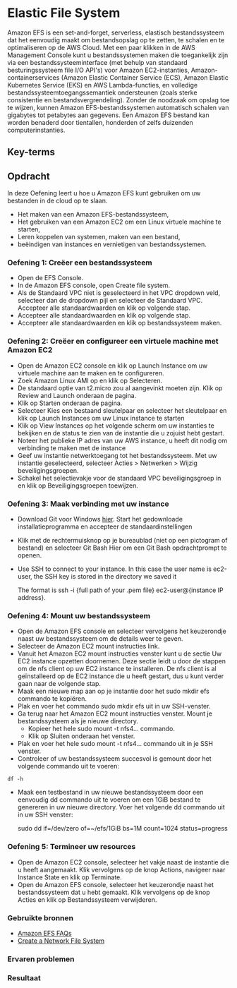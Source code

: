 # Elastic File System
Amazon EFS is een set-and-forget, serverless, elastisch bestandssysteem dat het eenvoudig maakt om bestandsopslag op te zetten, te schalen en te optimaliseren op de AWS Cloud. Met een paar klikken in de AWS Management Console kunt u bestandssystemen maken die toegankelijk zijn via een bestandssysteeminterface (met behulp van standaard besturingssysteem file I/O API's) voor Amazon EC2-instanties, Amazon-containerservices (Amazon Elastic Container Service (ECS), Amazon Elastic Kubernetes Service (EKS) en AWS Lambda-functies, en volledige bestandssysteemtoegangssemantiek ondersteunen (zoals sterke consistentie en bestandsvergrendeling).
Zonder de noodzaak om opslag toe te wijzen, kunnen Amazon EFS-bestandssystemen automatisch schalen van gigabytes tot petabytes aan gegevens. Een Amazon EFS bestand kan worden benaderd door tientallen, honderden of zelfs duizenden computerinstanties.
## Key-terms

## Opdracht

In deze Oefening leert u hoe u Amazon EFS kunt gebruiken om uw bestanden in de cloud op te slaan.
- Het maken van een Amazon EFS-bestandssysteem, 
- Het gebruiken van een Amazon EC2 om een Linux virtuele machine te starten, 
- Leren koppelen van systemen, maken van een bestand, 
- beëindigen van instances en vernietigen van bestandssystemen.

### Oefening 1: Creëer een bestandssysteem

- Open de EFS Console.
- In de Amazon EFS console, open Create file system.
- Als de Standaard VPC niet is geselecteerd in het VPC dropdown veld, selecteer dan de dropdown pijl en selecteer de Standaard VPC. Accepteer alle standaardwaarden en klik op volgende stap.
- Accepteer alle standaardwaarden en klik op volgende stap.
- Accepteer alle standaardwaarden en klik op bestandssysteem maken.

### Oefening 2: Creëer en configureer een virtuele machine met Amazon EC2

- Open de Amazon EC2 console en klik op Launch Instance om uw virtuele machine aan te maken en te configureren.
- Zoek Amazon Linux AMI op en klik op Selecteren.
- De standaard optie van t2.micro zou al aangevinkt moeten zijn. Klik op Review and Launch onderaan de pagina.
- Klik op Starten onderaan de pagina.
- Selecteer Kies een bestaand sleutelpaar en selecteer het sleutelpaar en klik op Launch Instances om uw Linux instance te starten
- Klik op View Instances op het volgende scherm om uw instanties te bekijken en de status te zien van de instantie die u zojuist hebt gestart.
- Noteer het publieke IP adres van uw AWS instance, u heeft dit nodig om verbinding te maken met de instance
- Geef uw instantie netwerktoegang tot het bestandssysteem. Met uw instantie geselecteerd, selecteer Acties > Netwerken > Wijzig beveiligingsgroepen.
- Schakel het selectievakje voor de standaard VPC beveiligingsgroep in en klik op Beveiligingsgroepen toewijzen.

### Oefening 3: Maak verbinding met uw instance

- Download Git voor Windows [hier](https://git-scm.com/download/win). Start het gedownloade installatieprogramma en accepteer de standaardinstellingen
- Klik met de rechtermuisknop op je bureaublad (niet op een pictogram of bestand) en selecteer Git Bash Hier om een Git Bash opdrachtprompt te openen.
- Use SSH to connect to your instance. In this case the user name is ec2-user, the SSH key is stored in the directory we saved it


    The format is ssh -i {full path of your .pem file} ec2-user@{instance IP address}.


### Oefening 4: Mount uw bestandssysteem

- Open de Amazon EFS console en selecteer vervolgens het keuzerondje naast uw bestandssysteem om de details weer te geven.
- Selecteer de Amazon EC2 mount instructies link.
- Vanuit het Amazon EC2 mount instructies venster kunt u de sectie Uw EC2 instance opzetten doornemen. Deze sectie leidt u door de stappen om de nfs client op uw EC2 instance te installeren. De nfs client is al geïnstalleerd op de EC2 instance die u heeft gestart, dus u kunt verder gaan naar de volgende stap.
- Maak een nieuwe map aan op je instantie door het sudo mkdir efs commando te kopiëren.
- Plak en voer het commando sudo mkdir efs uit in uw SSH-venster.
- Ga terug naar het Amazon EC2 mount instructies venster. Mount je bestandssysteem als je nieuwe directory.
  - Kopieer het hele sudo mount -t nfs4... commando. 
  - Klik op Sluiten onderaan het venster.
- Plak en voer het hele sudo mount -t nfs4... commando uit in je SSH venster.
- Controleer of uw bestandssysteem succesvol is gemount door het volgende commando uit te voeren: 

`df -h`

- Maak een testbestand in uw nieuwe bestandssysteem door een eenvoudig dd commando uit te voeren om een 1GiB bestand te genereren in uw nieuwe directory. Voer het volgende dd commando uit in uw SSH venster:


    sudo dd if=/dev/zero of=~/efs/1GiB bs=1M count=1024 status=progress

### Oefening 5: Termineer uw resources
- Open de Amazon EC2 console, selecteer het vakje naast de instantie die u heeft aangemaakt. Klik vervolgens op de knop Actions, navigeer naar Instance State en klik op Terminate.
- Open de Amazon EFS console, selecteer het keuzerondje naast het bestandssysteem dat u hebt gemaakt. Klik vervolgens op de knop Acties en klik op Bestandssysteem verwijderen.

### Gebruikte bronnen
- [Amazon EFS FAQs](https://aws.amazon.com/efs/faq/)
- [Create a Network File System](https://aws.amazon.com/getting-started/tutorials/create-network-file-system/)
### Ervaren problemen

### Resultaat
